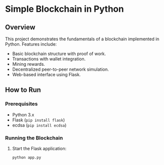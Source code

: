 # Simple Blockchain in Python

## Overview
This project demonstrates the fundamentals of a blockchain implemented in Python. Features include:

- Basic blockchain structure with proof of work.
- Transactions with wallet integration.
- Mining rewards.
- Decentralized peer-to-peer network simulation.
- Web-based interface using Flask.

## How to Run

### Prerequisites
- Python 3.x
- Flask (`pip install flask`)
- ecdsa (`pip install ecdsa`)

### Running the Blockchain
1. Start the Flask application:
   ```bash
   python app.py

